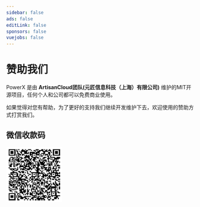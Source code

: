 ```yaml
---
sidebar: false
ads: false
editLink: false
sponsors: false
vuejobs: false
---
```


<script setup>
import SponsorsGroup from '/@theme/components/SponsorsGroup.vue'
</script>

# 赞助我们

PowerX 是由 **ArtisanCloud团队(元匠信息科技（上海）有限公司)** 维护的MIT开源项目，任何个人和公司都可以免费商业使用。

如果觉得对您有帮助，为了更好的支持我们继续开发维护下去，欢迎使用的赞助方式打赏我们。

## 微信收款码

<img src="./images/artisancloud-wechat-pay.png" style="width: 150px;" />
